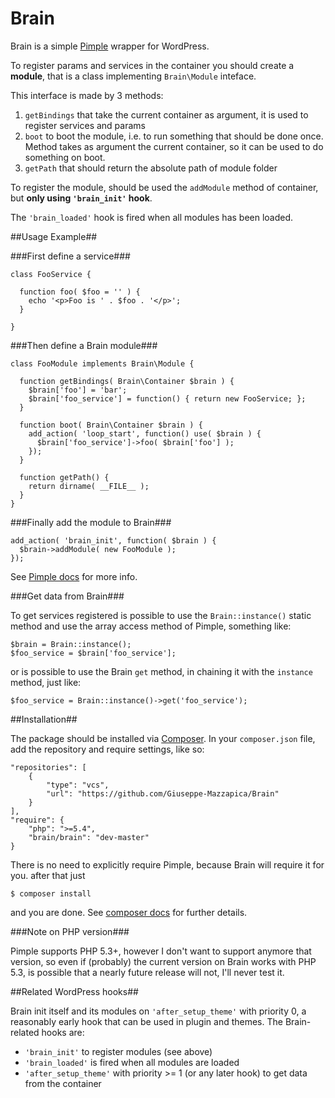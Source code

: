 Brain
=====

Brain is a simple [Pimple](http://pimple.sensiolabs.org/) wrapper for WordPress.

To register params and services in the container you should create a **module**, that is a class implementing `Brain\Module` inteface.

This interface is made by 3 methods:

1. `getBindings` that take the current container as argument, it is used to register services and params
2. `boot` to boot the module, i.e. to run something that should be done once. Method takes as argument the current container, so it can be used to do something on boot.
2. `getPath` that should return the absolute path of module folder


To register the module, should be used the `addModule` method of container, but **only using `'brain_init'` hook**.

The `'brain_loaded'` hook is fired when all modules has been loaded.


##Usage Example##

###First define a service###

    class FooService {
    
      function foo( $foo = '' ) {
        echo '<p>Foo is ' . $foo . '</p>';
      }
      
    }

###Then define a Brain module###

    class FooModule implements Brain\Module {
	
      function getBindings( Brain\Container $brain ) {
        $brain['foo'] = 'bar';
        $brain['foo_service'] = function() { return new FooService; };
      }

      function boot( Brain\Container $brain ) {
        add_action( 'loop_start', function() use( $brain ) {
          $brain['foo_service']->foo( $brain['foo'] );
        });
      }
	  
      function getPath() {
        return dirname( __FILE__ );
      }
    }

###Finally add the module to Brain###

    add_action( 'brain_init', function( $brain ) {
      $brain->addModule( new FooModule );
    });
    
See [Pimple docs](http://pimple.sensiolabs.org/) for more info.
    
    
###Get data from Brain###

To get services registered is possible to use the `Brain::instance()` static method and use the array access method of Pimple, something like:

    $brain = Brain::instance();
    $foo_service = $brain['foo_service'];
    
or is possible to use the Brain `get` method, in chaining it with the `instance` method, just like:

    $foo_service = Brain::instance()->get('foo_service');
    

##Installation##

The package should be installed via [Composer](https://getcomposer.org/).
In your `composer.json` file, add the repository and require settings, like so:

    "repositories": [
        {
            "type": "vcs",
            "url": "https://github.com/Giuseppe-Mazzapica/Brain"
        }
    ],
    "require": {
        "php": ">=5.4",
        "brain/brain": "dev-master"
    }
    
There is no need to explicitly require Pimple, because Brain will require it for you.
after that just

    $ composer install
    
and you are done. See [composer docs](https://getcomposer.org/doc/) for further details.


###Note on PHP version###

Pimple supports PHP 5.3+, however I don't want to support anymore that version, so even if (probably) the current version on Brain works with PHP 5.3, is possible that a nearly future release will not, I'll never test it.

##Related WordPress hooks##
    
Brain init itself and its modules on `'after_setup_theme'` with priority 0, a reasonably early hook that can be used in plugin and themes.
The Brain-related hooks are:

* `'brain_init'` to register modules (see above)
* `'brain_loaded'` is fired when all modules are loaded
* `'after_setup_theme'` with priority >= 1 (or any later hook) to get data from the container
	
